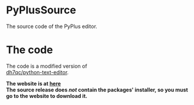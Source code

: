 # PyPlusSource

The source code of the PyPlus editor.

# The code

The code is a modified version of  
[dh7qc/python-text-editor](https://www.github.com/dh7qc/python-text-editor).

**The website is at [here](http://zcg-coder.github.io/PyPlusWeb)**  
**The source release does *not* contain the packages' installer, so you must go to the website to download it.**  
